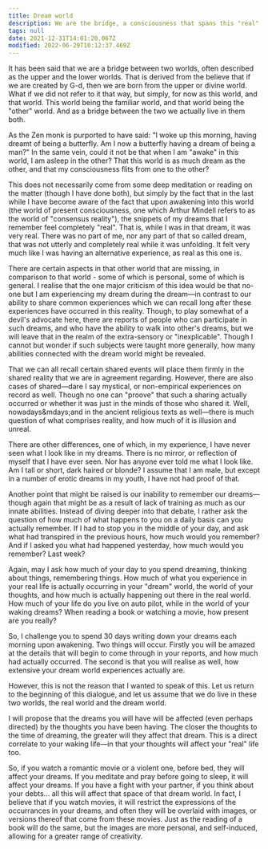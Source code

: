 ```yaml
---
title: Dream world
description: We are the bridge, a consciousness that spans this "real" world and another world which we experience in our dreams.
tags: null
date: 2021-12-31T14:01:20.067Z
modified: 2022-06-29T10:12:37.469Z
---
```


It has been said that we are a bridge between two worlds, often described as the upper and the lower worlds. That is derived from the believe that if we are created by G-d, then we are born from the upper or divine world. What if we did not refer to it that way, but simply, for now as this world, and that world. This world being the familiar world, and that world being the "other" world. And as a bridge between the two we actually live in them both.

As the Zen monk is purported to have said: "I woke up this morning, having dreamt of being a butterfly. Am I now a butterfly having a dream of being a man?" In the same vein, could it not be that when I am "awake" in this world, I am asleep in the other? That this world is as much dream as the other, and that my consciousness flits from one to the other?

This does not necessarily come from some deep meditation or reading on the matter (though I have done both), but simply by the fact that in the last while I have become aware of the fact that upon awakening into this world (the world of present consciousness, one which Arthur Mindell refers to as the world of "consensus reality"), the snippets of my dreams that I remember feel completely "real". That is, while I was in that dream, it was very real. There was no part of me, nor any part of that so called dream, that was not utterly and completely real while it was unfolding. It felt very much like I was having an alternative experience, as real as this one is.

There are certain aspects in that other world that are missing, in comparison to that world - some of which is personal, some of which is general. I realise that the one major criticism of this idea would be that no-one but I am experiencing my dream during the dream&mdash;in contrast to our ability to share common experiences which we can recall long after these experiences have occurred in this reality. Though, to play somewhat of a devil's advocate here, there are reports of people who can participate in such dreams, and who have the ability to walk into other's dreams, but we will leave that in the realm of the extra-sensory or "inexplicable". Though I cannot but wonder if such subjects were taught more generally, how many abilities connected with the dream world might be revealed.

That we can all recall certain shared events will place them firmly in the shared reality that we are in agreement regarding. However, there are also cases of shared&mdash;dare I say mystical, or non-empirical experiences on record as well. Though no one can "proove" that such a sharing actually occurred or whether it was just in the minds of those who shared it. Well, nowadays&mdays;and in the ancient religious texts as well&mdash;there is much question of what comprises reality, and how much of it is illusion and unreal.

There are other differences, one of which, in my experience, I have never seen what I look like in my dreams. There is no mirror, or reflection of myself that I have ever seen. Nor has anyone ever told me what I look like. Am I tall or short, dark haired or blonde? I assume that I am male, but except in a number of erotic dreams in my youth, I have not had proof of that.

Another point that might be raised is our inability to remember our dreams&mdash;though again that might be as a result of lack of training as much as our innate abilities. Instead of diving deeper into that debate, I rather ask the question of how much of what happens to you on a daily basis can you actually remember. If I had to stop you in the middle of your day, and ask what had transpired in the previous hours, how much would you remember? And if I asked you what had happened yesterday, how much would you remember? Last week?

Again, may I ask how much of your day to you spend dreaming, thinking about things, remembering things. How much of what you experience in your real life is actually occurring in your "dream" world, the world of your thoughts, and how much is actually happening out there in the real world. How much of your life do you live on auto pilot, while in the world of your waking dreams? When reading a book or watching a movie, how present are you really?

So, I challenge you to spend 30 days writing down your dreams each morning upon awakening. Two things will occur. Firstly you will be amazed at the details that will begin to come through in your reports, and how much had actually occurred. The second is that you will realise as well, how extensive your dream world experiences actually are.

However, this is not the reason that I wanted to speak of this. Let us return to the beginning of this dialogue, and let us assume that we do live in these two worlds, the real world and the dream world.

I will propose that the dreams you will have will be affected (even perhaps directed) by the thoughts you have been having. The closer the thoughts to the time of dreaming, the greater will they affect that dream. This is a direct correlate to your waking life&mdash;in that your thoughts will affect your "real" life too.

So, if you watch a romantic movie or a violent one, before bed, they will affect your dreams. If you meditate and pray before going to sleep, it will affect your dreams. If you have a fight with your partner, if you think about your debts... all this will affect that space of that dream world. In fact, I believe that if you watch movies, it will restrict the expressions of the occurrances in your dreams, and often they will be overlaid with images, or versions thereof that come from these movies. Just as the reading of a book will do the same, but the images are more personal, and self-induced, allowing for a greater range of creativity.
